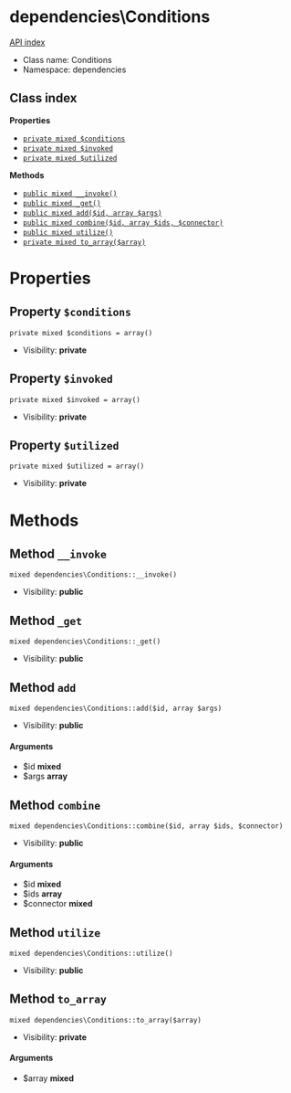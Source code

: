 # dependencies\Conditions
[API index](../API-index.md)






* Class name: Conditions
* Namespace: dependencies




## Class index

**Properties**
* [`private mixed $conditions`](#property-conditions)
* [`private mixed $invoked`](#property-invoked)
* [`private mixed $utilized`](#property-utilized)

**Methods**
* [`public mixed __invoke()`](#method-__invoke)
* [`public mixed _get()`](#method-_get)
* [`public mixed add($id, array $args)`](#method-add)
* [`public mixed combine($id, array $ids, $connector)`](#method-combine)
* [`public mixed utilize()`](#method-utilize)
* [`private mixed to_array($array)`](#method-to_array)







# Properties


## Property `$conditions`

```
private mixed $conditions = array()
```





* Visibility: **private**


## Property `$invoked`

```
private mixed $invoked = array()
```





* Visibility: **private**


## Property `$utilized`

```
private mixed $utilized = array()
```





* Visibility: **private**


# Methods


## Method `__invoke`

```
mixed dependencies\Conditions::__invoke()
```





* Visibility: **public**



## Method `_get`

```
mixed dependencies\Conditions::_get()
```





* Visibility: **public**



## Method `add`

```
mixed dependencies\Conditions::add($id, array $args)
```





* Visibility: **public**

#### Arguments

* $id **mixed**
* $args **array**



## Method `combine`

```
mixed dependencies\Conditions::combine($id, array $ids, $connector)
```





* Visibility: **public**

#### Arguments

* $id **mixed**
* $ids **array**
* $connector **mixed**



## Method `utilize`

```
mixed dependencies\Conditions::utilize()
```





* Visibility: **public**



## Method `to_array`

```
mixed dependencies\Conditions::to_array($array)
```





* Visibility: **private**

#### Arguments

* $array **mixed**


